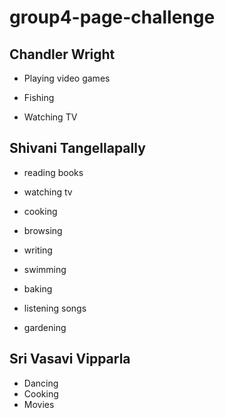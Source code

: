# group4-page-challenge


## Chandler Wright 

* Playing video games

* Fishing

* Watching TV

## Shivani Tangellapally 


* reading books

* watching tv

* cooking

* browsing

* writing

* swimming

* baking

* listening songs

* gardening






## Sri Vasavi Vipparla

* Dancing
* Cooking
* Movies

